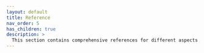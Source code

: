 ```yaml
---
layout: default
title: Reference
nav_order: 5
has_children: true
description: >
  This section contains comprehensive references for different aspects of using Firezone.
---
```

